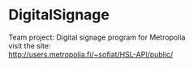 # DigitalSignage
Team project: Digital signage program for Metropolia \
 visit the site: \
 http://users.metropolia.fi/~sofiat/HSL-API/public/
